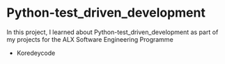 # Python-test_driven_development
In this project, I learned about Python-test_driven_development as part of my projects for the ALX Software Engineering Programme
* Koredeycode
